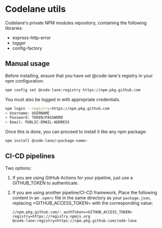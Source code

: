 # Codelane utils
Codelane's private NPM modules repository, containing the following libraries:
- express-http-error
- logger
- config-factory

## Manual usage

Before installing, ensure that you have set @code-lane's registry in your npm configuration:
```bash
npm config set @code-lane:registry https://npm.pkg.github.com
```

You must also be logged in with appropriate credentials.
```bash
npm login --registry=https://npm.pkg.github.com
> Username: USERNAME
> Password: TOKEN/PASSWORD
> Email: PUBLIC-EMAIL-ADDRESS
```

Once this is done, you can proceed to install it like any npm package:
```bash
npm install @code-lane/<package-name>
```

## CI-CD pipelines

Two options:
1. If you are using GitHub Actions for your pipeline, just use a GITHUB_TOKEN to authenticate.

2. If you are using another pipeline/CI-CD framework, Place the following content in an ```.npmrc``` file in the same directory as your ```package.json```, replacing <GITHUB_ACCESS_TOKEN> with the corresponding value:

    ```
    //npm.pkg.github.com/:_authToken=<GITHUB_ACCESS_TOKEN>
    registry=https://registry.npmjs.org
    @code-lane:registry=https://npm.pkg.github.com/code-lane
    ```
